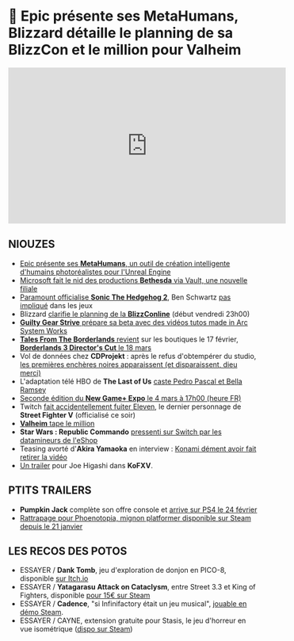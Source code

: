 # 🍌 Epic présente ses MetaHumans, Blizzard détaille le planning de sa BlizzCon et le million pour Valheim


<iframe width="560" height="315" src="https://www.youtube.com/embed/30mws_8kFkM" frameborder="0" allow="accelerometer; autoplay; clipboard-write; encrypted-media; gyroscope; picture-in-picture" allowfullscreen></iframe> 

## NIOUZES

- [Epic présente ses **MetaHumans**, un outil de création intelligente d'humains photoréalistes pour l'Unreal Engine](https://www.gamesindustry.biz/articles/2021-02-10-epics-new-tool-promises-high-fidelity-human-characters-in-under-an-hour)
- [Microsoft fait le nid des productions **Bethesda** via Vault, une nouvelle filiale](https://www.thegamer.com/microsoft-to-merge-zenimax-into-a-new-division-called-vault/)
- [Paramount officialise **Sonic The Hedgehog 2**](https://www.youtube.com/watch?v=sQuoffM1y-w), Ben Schwartz [pas impliqué](https://gamerant.com/sonic-the-hedgehog-video-games-ben-schwartz-february-2021/) dans les jeux
- Blizzard [clarifie le planning de la **BlizzConline**](https://www.polygon.com/2021/2/10/22276708/blizzcon-2021-blizzconline-schedule-diablo-4-world-of-warcraft-overwatch-2) (début vendredi 23h00)
- [**Guilty Gear Strive** prépare sa beta avec des vidéos tutos made in Arc System Works](https://www.gematsu.com/2021/02/guilty-gear-strive-open-beta-test-starter-guide-video-millia-rage)
- [**Tales From The Borderlands** revient](https://www.gematsu.com/2021/02/tales-from-the-borderlands-returns-to-digital-storefronts-on-february-17) sur les boutiques le 17 février, [**Borderlands 3 Director's Cut** le 18 mars](https://www.thegamer.com/borderlands-3-directors-cut-release-date-march-18/) 
- Vol de données chez **CDProjekt** : après le refus d'obtempérer du studio, [les premières enchères noires apparaissent (et disparaissent, dieu merci)](https://www.tomshardware.com/uk/news/cdpr-breach-leaked-data)
- L'adaptation télé HBO de **The Last of Us** [caste Pedro Pascal et Bella Ramsey](https://mp1st.com/news/the-last-of-us-hbo-tv-series-casts-pedro-pascal-and-bella-ramsey-as-joel-and-ellie)
- [Seconde édition du **New Game+ Expo** le 4 mars à 17h00 (heure FR)](https://www.gamekult.com/actualite/une-nouvelle-edition-du-salon-virtuel-ngpx-au-printemps-3050835919.html )
- Twitch [fait accidentellement fuiter Eleven](https://kotaku.com/twitch-leaks-new-and-final-street-fighter-v-character-1846244994), le dernier personnage de **Street Fighter V** (officialisé ce soir)
- [**Valheim** tape le million](https://www.pcgamer.com/co-op-survival-game-valheim-sells-a-million-copies-in-a-week/)
- **Star Wars : Republic Commando** [pressenti sur Switch par les datamineurs de l'eShop](https://twitter.com/nwplayer123/status/1359598349083697155?s=21)
- Teasing avorté d'**Akira Yamaoka** en interview : [Konami dément avoir fait retirer la vidéo](https://www.videogameschronicle.com/news/konami-denies-it-asked-for-silent-hill-composers-project-tease-to-be-removed/)
- [Un trailer](https://www.youtube.com/watch?v=33zNUxCddys) pour Joe Higashi dans **KoFXV**.

## PTITS TRAILERS

- **Pumpkin Jack** complète son offre console et [arrive sur PS4 le 24 février](https://www.gematsu.com/2021/02/pumpkin-jack-for-ps4-launches-february-24)
- [Rattrapage pour Phoenotopia, mignon platformer disponible sur Steam depuis le 21 janvier](https://www.youtube.com/watch?v=S3zDZlh8CH0)

## LES RECOS DES POTOS

- ESSAYER / **Dank Tomb**, jeu d'exploration de donjon en PICO-8, disponible [sur Itch.io](https://krajzeg.itch.io/dank-tomb)
- ESSAYER / **Yatagarasu Attack on Cataclysm**, entre Street 3.3 et King of Fighters, disponible [pour 15€ sur Steam](https://store.steampowered.com/app/319280/Yatagarasu_Attack_on_Cataclysm/)
- ESSAYER / **Cadence**, "si Infinifactory était un jeu musical", [jouable en démo Steam](https://store.steampowered.com/app/362800/Cadence/).
- ESSAYER / CAYNE, extension gratuite pour Stasis, le jeu d'horreur en vue isométrique ([dispo sur Steam](https://store.steampowered.com/app/532840/CAYNE/))
